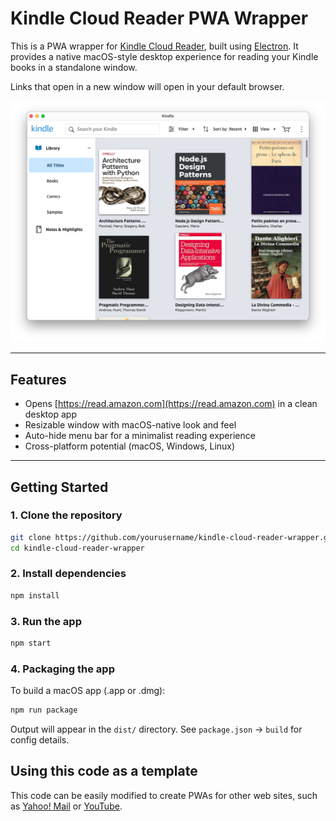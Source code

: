 # Kindle Cloud Reader PWA Wrapper

This is a PWA wrapper for [Kindle Cloud Reader](https://read.amazon.com),
built using [Electron](https://www.electronjs.org/). It provides a native
macOS-style desktop experience for reading your Kindle books in a standalone window.

Links that open in a new window will open in your default browser.

![screenshot](./assets/screenshot.png)

---

## Features

- Opens [https://read.amazon.com](https://read.amazon.com) in a clean desktop app
- Resizable window with macOS-native look and feel
- Auto-hide menu bar for a minimalist reading experience
- Cross-platform potential (macOS, Windows, Linux)

---

## Getting Started

### 1. Clone the repository

```bash
git clone https://github.com/yourusername/kindle-cloud-reader-wrapper.git
cd kindle-cloud-reader-wrapper
```

### 2. Install dependencies

```bash
npm install
```

### 3. Run the app

```bash
npm start
```

### 4. Packaging the app

To build a macOS app (.app or .dmg):

```bash
npm run package
```

Output will appear in the `dist/` directory.
See `package.json` → `build` for config details.

## Using this code as a template

This code can be easily modified to create PWAs for other web sites,
such as [Yahoo! Mail](https://github.com/evokateur/kindle-cloud-reader-wrapper/tree/yahoo-mail)
or [YouTube](https://github.com/evokateur/kindle-cloud-reader-wrapper/tree/youtube).
